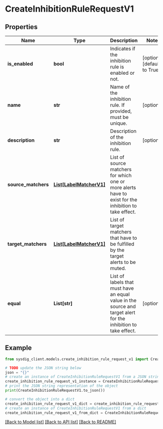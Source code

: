 # CreateInhibitionRuleRequestV1


## Properties

Name | Type | Description | Notes
------------ | ------------- | ------------- | -------------
**is_enabled** | **bool** | Indicates if the inhibition rule is enabled or not. | [optional] [default to True]
**name** | **str** | Name of the inhibition rule. If provided, must be unique. | [optional] 
**description** | **str** | Description of the inhibition rule. | [optional] 
**source_matchers** | [**List[LabelMatcherV1]**](LabelMatcherV1.md) | List of source matchers for which one or more alerts have to exist for the inhibition to take effect. | 
**target_matchers** | [**List[LabelMatcherV1]**](LabelMatcherV1.md) | List of target matchers that have to be fulfilled by the target alerts to be muted. | 
**equal** | **List[str]** | List of labels that must have an equal value in the source and target alert for the inhibition to take effect. | [optional] 

## Example

```python
from sysdig_client.models.create_inhibition_rule_request_v1 import CreateInhibitionRuleRequestV1

# TODO update the JSON string below
json = "{}"
# create an instance of CreateInhibitionRuleRequestV1 from a JSON string
create_inhibition_rule_request_v1_instance = CreateInhibitionRuleRequestV1.from_json(json)
# print the JSON string representation of the object
print(CreateInhibitionRuleRequestV1.to_json())

# convert the object into a dict
create_inhibition_rule_request_v1_dict = create_inhibition_rule_request_v1_instance.to_dict()
# create an instance of CreateInhibitionRuleRequestV1 from a dict
create_inhibition_rule_request_v1_from_dict = CreateInhibitionRuleRequestV1.from_dict(create_inhibition_rule_request_v1_dict)
```
[[Back to Model list]](../README.md#documentation-for-models) [[Back to API list]](../README.md#documentation-for-api-endpoints) [[Back to README]](../README.md)


